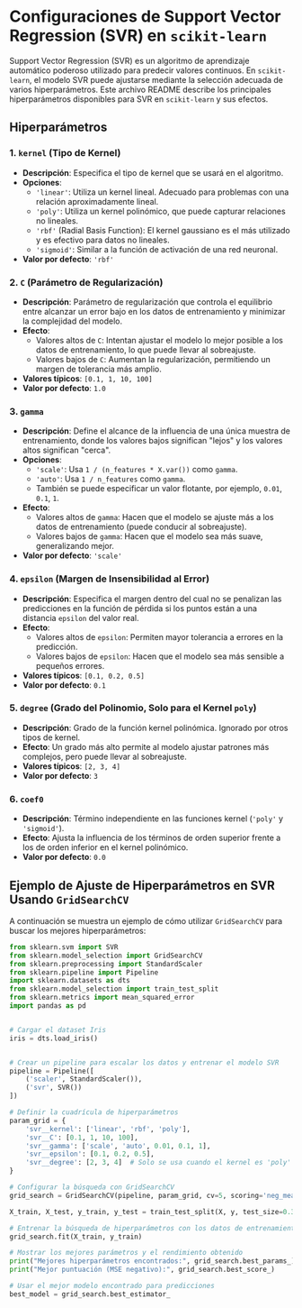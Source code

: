 # Configuraciones de Support Vector Regression (SVR) en `scikit-learn`

Support Vector Regression (SVR) es un algoritmo de aprendizaje automático poderoso utilizado para predecir valores continuos. En `scikit-learn`, el modelo SVR puede ajustarse mediante la selección adecuada de varios hiperparámetros. Este archivo README describe los principales hiperparámetros disponibles para SVR en `scikit-learn` y sus efectos.

## Hiperparámetros

### 1. `kernel` (Tipo de Kernel)
- **Descripción**: Especifica el tipo de kernel que se usará en el algoritmo.
- **Opciones**:
  - `'linear'`: Utiliza un kernel lineal. Adecuado para problemas con una relación aproximadamente lineal.
  - `'poly'`: Utiliza un kernel polinómico, que puede capturar relaciones no lineales.
  - `'rbf'` (Radial Basis Function): El kernel gaussiano es el más utilizado y es efectivo para datos no lineales.
  - `'sigmoid'`: Similar a la función de activación de una red neuronal.
- **Valor por defecto**: `'rbf'`

### 2. `C` (Parámetro de Regularización)
- **Descripción**: Parámetro de regularización que controla el equilibrio entre alcanzar un error bajo en los datos de entrenamiento y minimizar la complejidad del modelo.
- **Efecto**:
  - Valores altos de `C`: Intentan ajustar el modelo lo mejor posible a los datos de entrenamiento, lo que puede llevar al sobreajuste.
  - Valores bajos de `C`: Aumentan la regularización, permitiendo un margen de tolerancia más amplio.
- **Valores típicos**: `[0.1, 1, 10, 100]`
- **Valor por defecto**: `1.0`

### 3. `gamma`
- **Descripción**: Define el alcance de la influencia de una única muestra de entrenamiento, donde los valores bajos significan "lejos" y los valores altos significan "cerca".
- **Opciones**:
  - `'scale'`: Usa `1 / (n_features * X.var())` como `gamma`.
  - `'auto'`: Usa `1 / n_features` como `gamma`.
  - También se puede especificar un valor flotante, por ejemplo, `0.01`, `0.1`, `1`.
- **Efecto**:
  - Valores altos de `gamma`: Hacen que el modelo se ajuste más a los datos de entrenamiento (puede conducir al sobreajuste).
  - Valores bajos de `gamma`: Hacen que el modelo sea más suave, generalizando mejor.
- **Valor por defecto**: `'scale'`

### 4. `epsilon` (Margen de Insensibilidad al Error)
- **Descripción**: Especifica el margen dentro del cual no se penalizan las predicciones en la función de pérdida si los puntos están a una distancia `epsilon` del valor real.
- **Efecto**:
  - Valores altos de `epsilon`: Permiten mayor tolerancia a errores en la predicción.
  - Valores bajos de `epsilon`: Hacen que el modelo sea más sensible a pequeños errores.
- **Valores típicos**: `[0.1, 0.2, 0.5]`
- **Valor por defecto**: `0.1`

### 5. `degree` (Grado del Polinomio, Solo para el Kernel `poly`)
- **Descripción**: Grado de la función kernel polinómica. Ignorado por otros tipos de kernel.
- **Efecto**: Un grado más alto permite al modelo ajustar patrones más complejos, pero puede llevar al sobreajuste.
- **Valores típicos**: `[2, 3, 4]`
- **Valor por defecto**: `3`

### 6. `coef0`
- **Descripción**: Término independiente en las funciones kernel (`'poly'` y `'sigmoid'`).
- **Efecto**: Ajusta la influencia de los términos de orden superior frente a los de orden inferior en el kernel polinómico.
- **Valor por defecto**: `0.0`

## Ejemplo de Ajuste de Hiperparámetros en SVR Usando `GridSearchCV`

A continuación se muestra un ejemplo de cómo utilizar `GridSearchCV` para buscar los mejores hiperparámetros:

```python
from sklearn.svm import SVR
from sklearn.model_selection import GridSearchCV
from sklearn.preprocessing import StandardScaler
from sklearn.pipeline import Pipeline
import sklearn.datasets as dts 
from sklearn.model_selection import train_test_split
from sklearn.metrics import mean_squared_error
import pandas as pd


# Cargar el dataset Iris
iris = dts.load_iris()


# Crear un pipeline para escalar los datos y entrenar el modelo SVR
pipeline = Pipeline([
    ('scaler', StandardScaler()),
    ('svr', SVR())
])

# Definir la cuadrícula de hiperparámetros
param_grid = {
    'svr__kernel': ['linear', 'rbf', 'poly'],
    'svr__C': [0.1, 1, 10, 100],
    'svr__gamma': ['scale', 'auto', 0.01, 0.1, 1],
    'svr__epsilon': [0.1, 0.2, 0.5],
    'svr__degree': [2, 3, 4]  # Solo se usa cuando el kernel es 'poly'
}

# Configurar la búsqueda con GridSearchCV
grid_search = GridSearchCV(pipeline, param_grid, cv=5, scoring='neg_mean_squared_error', n_jobs=-1, verbose=2)

X_train, X_test, y_train, y_test = train_test_split(X, y, test_size=0.3, random_state=1)

# Entrenar la búsqueda de hiperparámetros con los datos de entrenamiento
grid_search.fit(X_train, y_train)

# Mostrar los mejores parámetros y el rendimiento obtenido
print("Mejores hiperparámetros encontrados:", grid_search.best_params_)
print("Mejor puntuación (MSE negativo):", grid_search.best_score_)

# Usar el mejor modelo encontrado para predicciones
best_model = grid_search.best_estimator_
```
